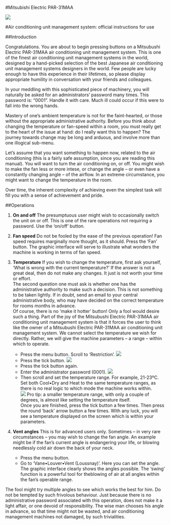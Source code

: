 #Mitsubishi Electric PAR-31MAA

![](images/1.png)

#Air conditioning unit management system: official instructions for use

 
##Introduction

Congratulations. You are about to begin pressing buttons on a Mitsubushi Electric PAR-31MAA air conditioning unit management system. This is one of the finest air conditioning unit management systems in the world, designed by a hand-picked selection of the best Japanese air conditioning unit management systems designers in the world. Few people are lucky enough to have this experience in their lifetimes, so please display appropriate humility in conversation with your friends and colleagues. 

In your meddling with this sophisticated piece of machinery, you will naturally be asked for an administrators’ password many times. This password is: “0001”. Handle it with care. Much ill could occur if this were to fall into the wrong hands.

Mastery of one’s ambient temperature is not for the faint-hearted, or those without the appropriate administrative authority. Before you think about changing the temperature or fan-speed within a room, you must really get to the heart of the issue at hand: do I really want this to happen? The journey towards change may be long and arduous, and involve more than one illogical sub-menu. 

Let’s assume that you want something to happen now, related to the air conditioning (this is a fairly safe assumption, since you are reading this manual). You will want to turn the air conditioning on, or off. You might wish to make the fan less or more intese, or change the angle – or even have a constantly changing angle – of the airflow. In an extreme circumstance, you might want to change the temperature in the room. 

Over time, the inherent complexity of achieving even the simplest task will fill you with a sense of achievement and pride.

##Operations

1. **On and off**
The presumptuous user might wish to occasionally switch the unit on or off. This is one of the rare operations not requiring a password. Use the ‘on/off’ button.



2. **Fan speed**
Do not be fooled by the ease of the previous operation! Fan speed requires marginally more thought, as it should. Press the ‘Fan’ button. The graphic interface will serve to illustrate what wonders the machine is working in terms of fan speed.

3. **Temperature**
If you wish to change the temperature, first ask yourself, ‘What is wrong with the current temperature?’ If the answer is not a great deal, then do not make any changes. It just is not worth your time or effort.  
The second question one must ask is whether one has the administrative authority to make such a decision. This is not something to be taken lightly. If in doubt, send an email to your central administrative body, who may have decided on the correct temperature for rooms months in advance.  
Of course, there is no ‘make it hotter’ button! Only a fool would desire such a thing. Part of the joy of the Mitsubushi Electric PAR-31MAA air conditioning unit management system is that it forces the user to think like the owner of a Mitsubushi Electric PAR-31MAA air conditioning unit management system. We cannot select the temperature we wish for directly. Rather, we will give the machine parameters – a range – within which to operate. 
	- Press the menu button. Scroll to ‘Restriction’.
![](images/2.png)
	- Press the tick button.
![](images/3.png)
	- Press the tick button again.
	- Enter the administrator password (0001).
![](images/4.png)
	- Then scroll and set the temperature range. For example, 21-23ºC. Set both Cool•Dry and Heat to the same temperature ranges, as there is no real logic to which mode the machine works within.  
![](images/5.png)
Pro tip: a smaller temperature range, with only a couple of degrees, is almost like setting the temperature itself.  
Once you are finished, press the tick button a few times. Then press the round ‘back’ arrow button a few times. With any luck, you will see a temperature displayed on the screen which is within your parameters.

4. **Vent angles**
This is for advanced users only. Sometimes – in very rare circumstances – you may wish to change the fan angle. An example might be if the fan’s current angle is endangering your life, or blowing needlessly cold air down the back of your neck.  
	- Press the menu button.
	- Go to ‘Vane•Louver•Vent (Loussnay)’.
Here you can set the angle. The graphic interface clearly shows the angles possible. The ‘swing’ function is a powerful tool for theblowing of air at all angles within the fan’s operable range.

The fool might try multiple angles to see which works the best for him. Do not be tempted by such frivolous behaviour. Just because there is no administrative password associated with this operation, does not make it a light affair, or one devoid of responsibility. The wise man chooses his angle in advance, so that time might not be wasted, and air conditioning management machines not damaged, by such trivialities.

